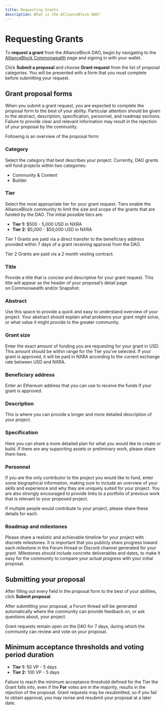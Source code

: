 ```yaml
---
title: Requesting Grants
description: What is the AllianceBlock DAO?
---
```


# Requesting Grants

To **request a grant** from the AllianceBlock DAO, begin by navigating to the [AllianceBlock Commonwealth](https://commonwealth.im/allianceblock-nexera-token/) page and signing in with your wallet.

Click **Submit a proposal** and choose **Grant request** from the list of proposal categories. You will be presented with a form that you must complete before submitting your request.

## **Grant proposal forms**

When you submit a grant request, you are expected to complete the proposal form to the best of your ability. Particular attention should be given to the abstract, description, specification, personnel, and roadmap sections. Failure to provide clear and relevant information may result in the rejection of your proposal by the community.

Following is an overview of the proposal form:

### Category

Select the category that best describes your project. Currently, DAO grants will fund projects within two categories:

- Community & Content
- Builder

### Tier

Select the most appropriate tier for your grant request. Tiers enable the AllianceBlock  community to limit the size and scope of the grants that are funded by the DAO. The initial possible tiers are:

- **Tier 1:** $500 - 5,000 USD in NXRA
- **Tier 2:** $5,000 - $50,000 USD in NXRA

Tier 1 Grants are paid via a direct transfer to the beneficiary address provided within 7 days of a grant receiving approval from the DAO.

Tier 2 Grants are paid via a 2 month vesting contract.

### Title

Provide a title that is concise and descriptive for your grant request. This title will appear as the header of your proposal’s detail page on Commonwealth and/or Snapshot.

### Abstract

Use this space to provide a quick and easy to understand overview of your project. Your abstract should explain what problems your grant might solve, or what value it might provide to the greater community.

### Grant size

Enter the exact amount of funding you are requesting for your grant in USD. This amount should be within range for the Tier you’ve selected. If your grant is approved, it will be paid in NXRA according to the current exchange rate between USD and NXRA.

### Beneficiary address

Enter an Ethereum address that you can use to receive the funds if your grant is approved.

### Description

This is where you can provide a longer and more detailed description of your project.

### Specification

Here you can share a more detailed plan for what you would like to create or build. If there are any supporting assets or preliminary work, please share them here.

### Personnel

If you are the only contributor to the project you would like to fund, enter some biographical information, making sure to include an overview of your skills and experience and why they are uniquely suited for your project. You are also strongly encouraged to provide links to a portfolio of previous work that is relevant to your proposed project.

If multiple people would contribute to your project, please share these details for each.

### Roadmap and milestones

Please share a realistic and achievable timeline for your project with discrete milestones. It is important that you publicly share progress toward each milestone in the Forum thread or Discord channel generated for your grant. Milestones should include concrete deliverables and dates, to make it easy for the community to compare your actual progress with your initial proposal.

## **Submitting your proposal**

After filling out every field in the proposal form to the best of your abilities, click **Submit proposal**.

After submitting your proposal, a Forum thread will be generated automatically where the community can provide feedback on, or ask questions about, your project.

Grant requests remain open on the DAO for 7 days, during which the community can review and vote on your proposal.

## **Minimum acceptance thresholds and voting period duration**

- **Tier 1:** 50 VP - 5 days
- **Tier 2:** 100 VP - 5 days

Failure to reach the minimum acceptance threshold defined for the Tier the Grant falls into, even if the **For** votes are in the majority, results in the rejection of the proposal. Grant requests may be resubmitted, so if you fail to obtain approval, you may revise and resubmit your proposal at a later date.